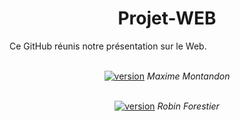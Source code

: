 <h1 align="center"> Projet-WEB </h1>

Ce GitHub réunis notre présentation sur le Web.


<p align="center"> <br> <a href="https://github.com/Montandon-Veroda/"><img src="https://img.shields.io/badge/My-GitHub-red.svg" alt="version"/></a> <i> Maxime Montandon </i></p>
<p align="center"> <br> <a href="https://github.com/Forestierr/"><img src="https://img.shields.io/badge/My-GitHub-red.svg" alt="version"/></a> <i> Robin Forestier </i></p>
